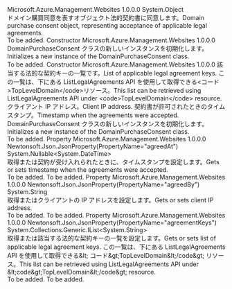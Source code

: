 <Type Name="DomainPurchaseConsent" FullName="Microsoft.Azure.Management.WebSites.Models.DomainPurchaseConsent">
  <TypeSignature Language="C#" Value="public class DomainPurchaseConsent" />
  <TypeSignature Language="ILAsm" Value=".class public auto ansi beforefieldinit DomainPurchaseConsent extends System.Object" />
  <TypeSignature Language="DocId" Value="T:Microsoft.Azure.Management.WebSites.Models.DomainPurchaseConsent" />
  <TypeSignature Language="VB.NET" Value="Public Class DomainPurchaseConsent" />
  <TypeSignature Language="F#" Value="type DomainPurchaseConsent = class" />
  <AssemblyInfo>
    <AssemblyName>Microsoft.Azure.Management.Websites</AssemblyName>
    <AssemblyVersion>1.0.0.0</AssemblyVersion>
  </AssemblyInfo>
  <Base>
    <BaseTypeName>System.Object</BaseTypeName>
  </Base>
  <Interfaces />
  <Docs>
    <summary>
            <span data-ttu-id="dd844-101">ドメイン購買同意を表すオブジェクト法的契約書に同意します。</span><span class="sxs-lookup"><span data-stu-id="dd844-101">Domain purchase consent object, representing acceptance of applicable legal agreements.</span></span>
            </summary>
    <remarks>To be added.</remarks>
  </Docs>
  <Members>
    <Member MemberName=".ctor">
      <MemberSignature Language="C#" Value="public DomainPurchaseConsent ();" />
      <MemberSignature Language="ILAsm" Value=".method public hidebysig specialname rtspecialname instance void .ctor() cil managed" />
      <MemberSignature Language="DocId" Value="M:Microsoft.Azure.Management.WebSites.Models.DomainPurchaseConsent.#ctor" />
      <MemberSignature Language="VB.NET" Value="Public Sub New ()" />
      <MemberType>Constructor</MemberType>
      <AssemblyInfo>
        <AssemblyName>Microsoft.Azure.Management.Websites</AssemblyName>
        <AssemblyVersion>1.0.0.0</AssemblyVersion>
      </AssemblyInfo>
      <Parameters />
      <Docs>
        <summary>
            <span data-ttu-id="dd844-102">DomainPurchaseConsent クラスの新しいインスタンスを初期化します。</span><span class="sxs-lookup"><span data-stu-id="dd844-102">Initializes a new instance of the DomainPurchaseConsent class.</span></span>
            </summary>
        <remarks>To be added.</remarks>
      </Docs>
    </Member>
    <Member MemberName=".ctor">
      <MemberSignature Language="C#" Value="public DomainPurchaseConsent (System.Collections.Generic.IList&lt;string&gt; agreementKeys = null, string agreedBy = null, Nullable&lt;DateTime&gt; agreedAt = null);" />
      <MemberSignature Language="ILAsm" Value=".method public hidebysig specialname rtspecialname instance void .ctor(class System.Collections.Generic.IList`1&lt;string&gt; agreementKeys, string agreedBy, valuetype System.Nullable`1&lt;valuetype System.DateTime&gt; agreedAt) cil managed" />
      <MemberSignature Language="DocId" Value="M:Microsoft.Azure.Management.WebSites.Models.DomainPurchaseConsent.#ctor(System.Collections.Generic.IList{System.String},System.String,System.Nullable{System.DateTime})" />
      <MemberSignature Language="VB.NET" Value="Public Sub New (Optional agreementKeys As IList(Of String) = null, Optional agreedBy As String = null, Optional agreedAt As Nullable(Of DateTime) = null)" />
      <MemberSignature Language="F#" Value="new Microsoft.Azure.Management.WebSites.Models.DomainPurchaseConsent : System.Collections.Generic.IList&lt;string&gt; * string * Nullable&lt;DateTime&gt; -&gt; Microsoft.Azure.Management.WebSites.Models.DomainPurchaseConsent" Usage="new Microsoft.Azure.Management.WebSites.Models.DomainPurchaseConsent (agreementKeys, agreedBy, agreedAt)" />
      <MemberType>Constructor</MemberType>
      <AssemblyInfo>
        <AssemblyName>Microsoft.Azure.Management.Websites</AssemblyName>
        <AssemblyVersion>1.0.0.0</AssemblyVersion>
      </AssemblyInfo>
      <Parameters>
        <Parameter Name="agreementKeys" Type="System.Collections.Generic.IList&lt;System.String&gt;" />
        <Parameter Name="agreedBy" Type="System.String" />
        <Parameter Name="agreedAt" Type="System.Nullable&lt;System.DateTime&gt;" />
      </Parameters>
      <Docs>
        <param name="agreementKeys"><span data-ttu-id="dd844-103">該当する法的な契約キーの一覧です。</span><span class="sxs-lookup"><span data-stu-id="dd844-103">List of applicable legal agreement keys.</span></span> <span data-ttu-id="dd844-104">この一覧は、下にある ListLegalAgreements API を使用して取得できる&lt;コード&gt;TopLevelDomain&lt;/code&gt;リソース。</span><span class="sxs-lookup"><span data-stu-id="dd844-104">This list can be retrieved using ListLegalAgreements API under &lt;code&gt;TopLevelDomain&lt;/code&gt; resource.</span></span></param>
        <param name="agreedBy"><span data-ttu-id="dd844-105">クライアント IP アドレス。</span><span class="sxs-lookup"><span data-stu-id="dd844-105">Client IP address.</span></span></param>
        <param name="agreedAt"><span data-ttu-id="dd844-106">契約書が許可されたときのタイムスタンプ。</span><span class="sxs-lookup"><span data-stu-id="dd844-106">Timestamp when the agreements were accepted.</span></span></param>
        <summary>
            <span data-ttu-id="dd844-107">DomainPurchaseConsent クラスの新しいインスタンスを初期化します。</span><span class="sxs-lookup"><span data-stu-id="dd844-107">Initializes a new instance of the DomainPurchaseConsent class.</span></span>
            </summary>
        <remarks>To be added.</remarks>
      </Docs>
    </Member>
    <Member MemberName="AgreedAt">
      <MemberSignature Language="C#" Value="public Nullable&lt;DateTime&gt; AgreedAt { get; set; }" />
      <MemberSignature Language="ILAsm" Value=".property instance valuetype System.Nullable`1&lt;valuetype System.DateTime&gt; AgreedAt" />
      <MemberSignature Language="DocId" Value="P:Microsoft.Azure.Management.WebSites.Models.DomainPurchaseConsent.AgreedAt" />
      <MemberSignature Language="VB.NET" Value="Public Property AgreedAt As Nullable(Of DateTime)" />
      <MemberSignature Language="F#" Value="member this.AgreedAt : Nullable&lt;DateTime&gt; with get, set" Usage="Microsoft.Azure.Management.WebSites.Models.DomainPurchaseConsent.AgreedAt" />
      <MemberType>Property</MemberType>
      <AssemblyInfo>
        <AssemblyName>Microsoft.Azure.Management.Websites</AssemblyName>
        <AssemblyVersion>1.0.0.0</AssemblyVersion>
      </AssemblyInfo>
      <Attributes>
        <Attribute>
          <AttributeName>Newtonsoft.Json.JsonProperty(PropertyName="agreedAt")</AttributeName>
        </Attribute>
      </Attributes>
      <ReturnValue>
        <ReturnType>System.Nullable&lt;System.DateTime&gt;</ReturnType>
      </ReturnValue>
      <Docs>
        <summary>
            <span data-ttu-id="dd844-108">取得または契約が受け入れられたときに、タイムスタンプを設定します。</span><span class="sxs-lookup"><span data-stu-id="dd844-108">Gets or sets timestamp when the agreements were accepted.</span></span>
            </summary>
        <value>To be added.</value>
        <remarks>To be added.</remarks>
      </Docs>
    </Member>
    <Member MemberName="AgreedBy">
      <MemberSignature Language="C#" Value="public string AgreedBy { get; set; }" />
      <MemberSignature Language="ILAsm" Value=".property instance string AgreedBy" />
      <MemberSignature Language="DocId" Value="P:Microsoft.Azure.Management.WebSites.Models.DomainPurchaseConsent.AgreedBy" />
      <MemberSignature Language="VB.NET" Value="Public Property AgreedBy As String" />
      <MemberSignature Language="F#" Value="member this.AgreedBy : string with get, set" Usage="Microsoft.Azure.Management.WebSites.Models.DomainPurchaseConsent.AgreedBy" />
      <MemberType>Property</MemberType>
      <AssemblyInfo>
        <AssemblyName>Microsoft.Azure.Management.Websites</AssemblyName>
        <AssemblyVersion>1.0.0.0</AssemblyVersion>
      </AssemblyInfo>
      <Attributes>
        <Attribute>
          <AttributeName>Newtonsoft.Json.JsonProperty(PropertyName="agreedBy")</AttributeName>
        </Attribute>
      </Attributes>
      <ReturnValue>
        <ReturnType>System.String</ReturnType>
      </ReturnValue>
      <Docs>
        <summary>
            <span data-ttu-id="dd844-109">取得またはクライアントの IP アドレスを設定します。</span><span class="sxs-lookup"><span data-stu-id="dd844-109">Gets or sets client IP address.</span></span>
            </summary>
        <value>To be added.</value>
        <remarks>To be added.</remarks>
      </Docs>
    </Member>
    <Member MemberName="AgreementKeys">
      <MemberSignature Language="C#" Value="public System.Collections.Generic.IList&lt;string&gt; AgreementKeys { get; set; }" />
      <MemberSignature Language="ILAsm" Value=".property instance class System.Collections.Generic.IList`1&lt;string&gt; AgreementKeys" />
      <MemberSignature Language="DocId" Value="P:Microsoft.Azure.Management.WebSites.Models.DomainPurchaseConsent.AgreementKeys" />
      <MemberSignature Language="VB.NET" Value="Public Property AgreementKeys As IList(Of String)" />
      <MemberSignature Language="F#" Value="member this.AgreementKeys : System.Collections.Generic.IList&lt;string&gt; with get, set" Usage="Microsoft.Azure.Management.WebSites.Models.DomainPurchaseConsent.AgreementKeys" />
      <MemberType>Property</MemberType>
      <AssemblyInfo>
        <AssemblyName>Microsoft.Azure.Management.Websites</AssemblyName>
        <AssemblyVersion>1.0.0.0</AssemblyVersion>
      </AssemblyInfo>
      <Attributes>
        <Attribute>
          <AttributeName>Newtonsoft.Json.JsonProperty(PropertyName="agreementKeys")</AttributeName>
        </Attribute>
      </Attributes>
      <ReturnValue>
        <ReturnType>System.Collections.Generic.IList&lt;System.String&gt;</ReturnType>
      </ReturnValue>
      <Docs>
        <summary>
            <span data-ttu-id="dd844-110">取得または該当する法的な契約キーの一覧を設定します。</span><span class="sxs-lookup"><span data-stu-id="dd844-110">Gets or sets list of applicable legal agreement keys.</span></span> <span data-ttu-id="dd844-111">この一覧は、下にある ListLegalAgreements API を使用して取得できる&amp;lt; コード&amp;gt;TopLevelDomain&amp;lt;/code&amp;gt; リソース。</span><span class="sxs-lookup"><span data-stu-id="dd844-111">This list can be retrieved using ListLegalAgreements API under &amp;lt;code&amp;gt;TopLevelDomain&amp;lt;/code&amp;gt; resource.</span></span>
            </summary>
        <value>To be added.</value>
        <remarks>To be added.</remarks>
      </Docs>
    </Member>
  </Members>
</Type>